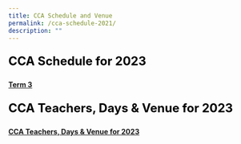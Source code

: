 ```yaml
---
title: CCA Schedule and Venue
permalink: /cca-schedule-2021/
description: ""
---
```

<p style="font-size: 24px; color: black; font-weight: bold;">CCA Schedule for 2023</p>

**[Term 3](/files/cca_term3_2023.pdf)**





<p style="font-size: 24px; color: black; font-weight: bold;">CCA Teachers, Days &amp; Venue for 2023</p>

**[CCA Teachers, Days &amp; Venue for 2023](/files/CCA-Teachers-2023-for-school-website.pdf)**